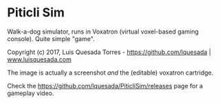 Piticli Sim
===========

Walk-a-dog simulator, runs in Voxatron (virtual voxel-based gaming console). Quite simple "game".

Copyright (c) 2017, Luis Quesada Torres - https://github.com/lquesada | www.luisquesada.com


The image is actually a screenshot *and* the (editable) voxatron cartridge.

Check the https://github.com/lquesada/PiticliSim/releases page for a gameplay video.
